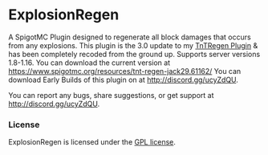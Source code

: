 # ExplosionRegen
A SpigotMC Plugin designed to regenerate all block damages that occurs from any explosions. This plugin is the 3.0 update to my [TnTRegen Plugin](https://www.spigotmc.org/resources/tnt-regen-jack29.61162/) & has been completely recoded from the ground up. Supports server versions 1.8-1.16. 
You can download the current version at https://www.spigotmc.org/resources/tnt-regen-jack29.61162/
You can download Early Builds of this plugin on at http://discord.gg/ucyZdQU.

You can report any bugs, share suggestions, or get support at http://discord.gg/ucyZdQU.
### License
ExplosionRegen is licensed under the [GPL license](https://github.com/Jackalantern29/ExplosionRegen/blob/master/LICENSE).
